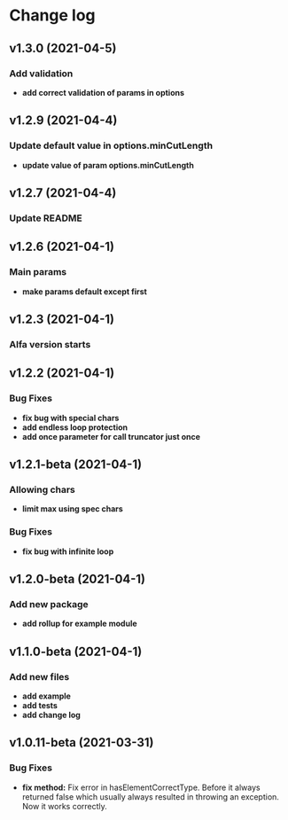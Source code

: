 # Change log

## v1.3.0 (2021-04-5)

### Add validation
- **add correct validation of params in options**

## v1.2.9 (2021-04-4)

### Update default value in options.minCutLength
- **update value of param options.minCutLength**

## v1.2.7 (2021-04-4)

### Update README

## v1.2.6 (2021-04-1)

### Main params
- **make params default except first**

## v1.2.3 (2021-04-1)

### Alfa version starts

## v1.2.2 (2021-04-1)

### Bug Fixes
- **fix bug with special chars**
- **add endless loop protection**
- **add once parameter for call truncator just once**

## v1.2.1-beta (2021-04-1)

### Allowing chars
- **limit max using spec chars**

### Bug Fixes
- **fix bug with infinite loop**

## v1.2.0-beta (2021-04-1)

### Add new package
- **add rollup for example module**

## v1.1.0-beta (2021-04-1)

### Add new files
- **add example**
- **add tests**
- **add change log**

## v1.0.11-beta (2021-03-31)

### Bug Fixes

- **fix method:** Fix error in hasElementCorrectType. Before it always returned false which usually always resulted in throwing an exception. Now it works correctly.

